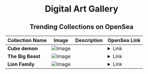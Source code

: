 <div align="center">

# Digital Art Gallery

## Trending Collections on OpenSea

| Collection Name                       | Image                                                                                     | Description                       | OpenSea Link                                                                                          |
|---------------------------------------|-------------------------------------------------------------------------------------------|-----------------------------------|--------------------------------------------------------------------------------------------------------|
| **Cube demon** | ![Image](https://i.seadn.io/s/raw/files/20876bbda0d543cec987b207856f7855.png?w=500&auto=format?w=200&auto=format) |  | <details><summary>Link</summary>[Cube demon](https://opensea.io/collection/cube-demon)</details> |
| **The Big Beast** | ![Image](https://i.seadn.io/s/raw/files/3b29c63a3c4875e89a39553ac9df26ee.png?w=500&auto=format?w=200&auto=format) |  | <details><summary>Link</summary>[The Big Beast](https://opensea.io/collection/the-big-beast-1)</details> |
| **Lion Family** | ![Image](https://i.seadn.io/s/raw/files/e112143288af67fe717fb4c8168aad77.png?w=500&auto=format?w=200&auto=format) |  | <details><summary>Link</summary>[Lion Family](https://opensea.io/collection/lion-family-2)</details> |

</div>